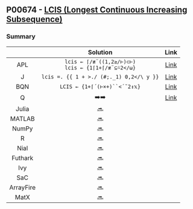 ## P00674 - [LCIS (Longest Continuous Increasing Subsequence)](https://leetcode.com/problems/longest-continuous-increasing-subsequence)

### Summary

||Solution|Link|
|:-:|:-:|:-:|
|APL|`lcis ← ⌈/≢¨((1,2≥/⊢)⊂⊢)`<br>`lcis ← {1⌈1+⌈/≢¨⊆⍨2</⍵}`|[Link](https://github.com/codereport/LeetCode/blob/master/0049_Problem_1.apl)|
|J|`lcis =. {{ 1 + >./ (#;._1) 0,2</\ y }}`|[Link](https://github.com/codereport/LeetCode/blob/master/0049_Problem_1.ijs)|
|BQN|`LCIS ← {1+⌈´(⊢×+)``<´˘2↕𝕩}`|[Link](https://github.com/codereport/katas/blob/main/Top10/03_lcis.bqn)|
|Q|:arrow_right::arrow_right:|[Link](https://github.com/codereport/LeetCode/blob/master/0049_Problem_1.q)|
|Julia|:soon:||
|MATLAB|:soon:||
|NumPy|:soon:||
|R|:soon:||
|Nial|:soon:||
|Futhark|:soon:||
|Ivy|:soon:||
|SaC|:soon:||
|ArrayFire|:soon:||
|MatX|:soon:||

